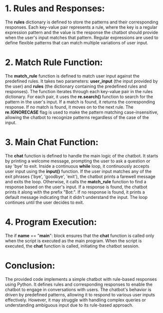 # 1. Rules and Responses:
The **rules** dictionary is defined to store the patterns and their corresponding responses. Each key-value pair represents a rule, where the key is a regular expression pattern and the value is the response the chatbot should provide when the user's input matches that pattern.
Regular expressions are used to define flexible patterns that can match multiple variations of user input.

# 2. Match Rule Function:
The **match_rule** function is defined to match user input against the predefined rules.
It takes two parameters: **user_input** (the input provided by the user) and **rules** (the dictionary containing the predefined rules and responses).
The function iterates through each key-value pair in the rules dictionary.
For each pair, it uses the **re.search()** function to search for the pattern in the user's input.
If a match is found, it returns the corresponding response. If no match is found, it moves on to the next rule.
The **re.IGNORECASE** flag is used to make the pattern matching case-insensitive, allowing the chatbot to recognize patterns regardless of the case of the input.

# 3. Main Chat Function:
The **chat** function is defined to handle the main logic of the chatbot.
It starts by printing a welcome message, prompting the user to ask a question or say 'bye' to exit.
Inside a continuous **while** loop, it continuously accepts user input using the **input()** function.
If the user input matches any of the exit phrases ('bye', 'goodbye', 'exit'), the chatbot prints a farewell message and exits the loop.
Otherwise, it calls the **match_rule** function to find a response based on the user's input.
If a response is found, the chatbot prints it along with the prefix "Bot:". If no response is found, it prints a default message indicating that it didn't understand the input.
The loop continues until the user decides to exit.

# 4. Program Execution:
The if __name__ == "__main__": block ensures that the **chat** function is called only when the script is executed as the main program.
When the script is executed, the **chat** function is called, initiating the chatbot session.

# Conclusion:
The provided code implements a simple chatbot with rule-based responses using Python.
It defines rules and corresponding responses to enable the chatbot to engage in conversations with users.
The chatbot's behavior is driven by predefined patterns, allowing it to respond to various user inputs effectively. However, it may struggle with handling complex queries or understanding ambiguous input due to its rule-based approach.




